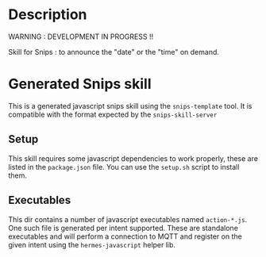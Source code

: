 # Description

WARNING : DEVELOPMENT IN PROGRESS !!

Skill for Snips : to announce the "date" or the "time" on demand.


# Generated Snips skill

This is a generated javascript snips skill using the `snips-template` tool.
It is compatible with the format expected by the `snips-skill-server`


## Setup

This skill requires some javascript dependencies to work properly, these are
listed in the `package.json` file. You can use the `setup.sh` script to install
them.


## Executables

This dir contains a number of javascript executables named `action-*.js`.
One such file is generated per intent supported. These are standalone
executables and will perform a connection to MQTT and register on the
given intent using the `hermes-javascript` helper lib.

